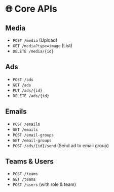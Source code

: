 # 🌐 Core APIs

## Media

- `POST /media` (Upload)
- `GET /media?type=image` (List)
- `DELETE /media/{id}`

## Ads

- `POST /ads`
- `GET /ads`
- `PUT /ads/{id}`
- `DELETE /ads/{id}`

## Emails

- `POST /emails`
- `GET /emails`
- `POST /email-groups`
- `GET /email-groups`
- `POST /ads/{id}/send` (Send ad to email group)

## Teams & Users

- `POST /teams`
- `GET /teams`
- `POST /users` (with role & team)
